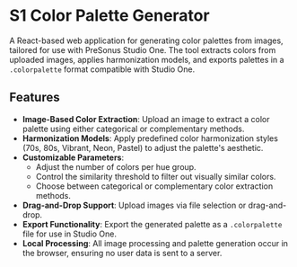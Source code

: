 # S1 Color Palette Generator

A React-based web application for generating color palettes from images, tailored for use with PreSonus Studio One. The tool extracts colors from uploaded images, applies harmonization models, and exports palettes in a `.colorpalette` format compatible with Studio One.

## Features

- **Image-Based Color Extraction**: Upload an image to extract a color palette using either categorical or complementary methods.
- **Harmonization Models**: Apply predefined color harmonization styles (70s, 80s, Vibrant, Neon, Pastel) to adjust the palette's aesthetic.
- **Customizable Parameters**:
  - Adjust the number of colors per hue group.
  - Control the similarity threshold to filter out visually similar colors.
  - Choose between categorical or complementary color extraction methods.
- **Drag-and-Drop Support**: Upload images via file selection or drag-and-drop.
- **Export Functionality**: Export the generated palette as a `.colorpalette` file for use in Studio One.
- **Local Processing**: All image processing and palette generation occur in the browser, ensuring no user data is sent to a server.
